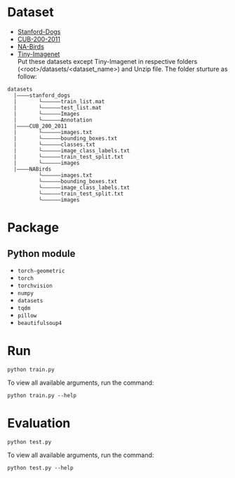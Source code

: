 # Dataset
* [Stanford-Dogs](http://vision.stanford.edu/aditya86/ImageNetDogs/)
* [CUB-200-2011](http://www.vision.caltech.edu/visipedia/CUB-200-2011.html)
* [NA-Birds](https://dl.allaboutbirds.org/nabirds)
* [Tiny-Imagenet](https://huggingface.co/datasets/zh-plus/tiny-imagenet) <br/>
Put these datasets except Tiny-Imagenet in respective folders (\<root\>/datasets/<dataset_name>) and Unzip file. The folder sturture as follow:
```
datasets
  |————stanford_dogs
  |       └——————train_list.mat
  |       └——————test_list.mat
  |       └——————Images
  |       └——————Annotation
  |————CUB_200_2011
  |       └——————images.txt
  |       └——————bounding_boxes.txt
  |       └——————classes.txt
  |       └——————image_class_labels.txt
  |       └——————train_test_split.txt
  |       └——————images
  |————NABirds
          └——————images.txt
          └——————bounding_boxes.txt
          └——————image_class_labels.txt
          └——————train_test_split.txt
          └——————images
```

# Package
## Python module
* `torch-geometric`
* `torch`
* `torchvision`
* `numpy`
* `datasets`
* `tqdm`
* `pillow`
* `beautifulsoup4`

# Run
```
python train.py
```
To view all available arguments, run the command:
```
python train.py --help
```

# Evaluation
```
python test.py
```
To view all available arguments, run the command:
```
python test.py --help
```

